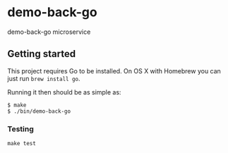 # demo-back-go

demo-back-go microservice

## Getting started

This project requires Go to be installed. On OS X with Homebrew you can just run `brew install go`.

Running it then should be as simple as:

```console
$ make
$ ./bin/demo-back-go
```

### Testing

`make test`
